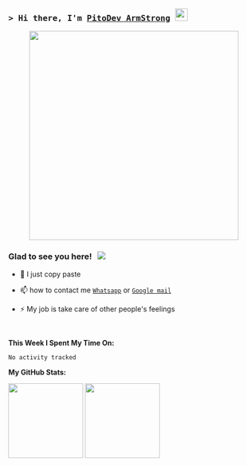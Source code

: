 ### <samp>&gt; Hi there, I'm <a href="https://wa.me/6285235637978" target="_blank">PitoDev ArmStrong</a> <img src="https://media.giphy.com/media/hvRJCLFzcasrR4ia7z/giphy.gif" width="25"> </samp>

<p align="center">
<img src="https://avatars.githubusercontent.com/PitoDevID" width="420" height="420" style="margin-left: auto;margin-right: auto;display: block;">
</p>

### Glad to see you here! &nbsp; ![](https://visitor-badge.glitch.me/badge?page_id=PitoDevID.PitoDevID)

- 🤝 I just copy paste

- 📫 how to contact me  [`Whatsapp`](https://wa.me/6285235637978?text=hallo) or [`Google mail`](pitodevbusiness@gmail.com)

- ⚡ My job is take care of other people's feelings

</br>

**This Week I Spent My Time On:**
<!--START_SECTION:waka-->

```text
No activity tracked
```

<!--END_SECTION:waka-->


**My GitHub Stats:**

<p>
  <img height="150em" src="https://github-readme-stats.vercel.app/api?username=PitoDevID&show_icons=true&hide_border=true&&count_private=true&include_all_commits=true" />
  <img height="150em" src="https://github-readme-stats.vercel.app/api/top-langs/?username=PitoDevID&exclude_repo=KNN-Image-Classification&show_icons=true&hide_border=true&layout=compact&langs_count=8"/>
</p>




